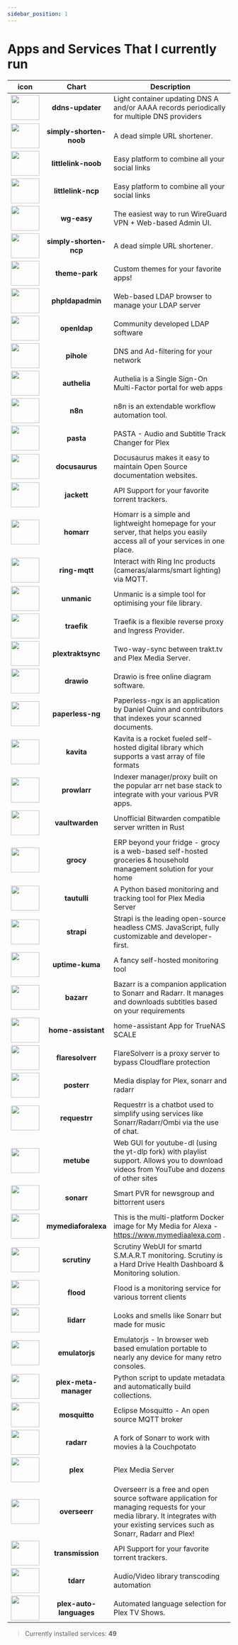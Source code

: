 ```yaml
---
sidebar_position: 1
---
```


# Apps and Services That I currently run

|icon|Chart|Description|
|:-------------:|:-------------:	|---	|
|<img src="https://truecharts.org/img/hotlink-ok/chart-icons/ddns-updater.png" width="64" height="56" />|**ddns-updater**|Light container updating DNS A and/or AAAA records periodically for multiple DNS providers|
|<img src="https://truecharts.org/img/hotlink-ok/chart-icons/simply-shorten.png" width="64" height="56" />|**simply-shorten-noob**|A dead simple URL shortener.|
|<img src="https://truecharts.org/img/hotlink-ok/chart-icons/littlelink.png" width="64" height="56" />|**littlelink-noob**|Easy platform to combine all your social links|
|<img src="https://truecharts.org/img/hotlink-ok/chart-icons/littlelink.png" width="64" height="56" />|**littlelink-ncp**|Easy platform to combine all your social links|
|<img src="https://truecharts.org/img/hotlink-ok/chart-icons/wg-easy.png" width="64" height="56" />|**wg-easy**|The easiest way to run WireGuard VPN + Web-based Admin UI.|
|<img src="https://truecharts.org/img/hotlink-ok/chart-icons/simply-shorten.png" width="64" height="56" />|**simply-shorten-ncp**|A dead simple URL shortener.|
|<img src="https://truecharts.org/img/hotlink-ok/chart-icons/theme-park.png" width="64" height="56" />|**theme-park**|Custom themes for your favorite apps!|
|<img src="https://truecharts.org/img/hotlink-ok/chart-icons/phpldapadmin.png" width="64" height="56" />|**phpldapadmin**|Web-based LDAP browser to manage your LDAP server|
|<img src="https://truecharts.org/img/hotlink-ok/chart-icons/openldap.png" width="64" height="56" />|**openldap**|Community developed LDAP software|
|<img src="https://truecharts.org/img/hotlink-ok/chart-icons/pihole.png" width="64" height="56" />|**pihole**|DNS and Ad-filtering for your network|
|<img src="https://truecharts.org/img/hotlink-ok/chart-icons/authelia.png" width="64" height="56" />|**authelia**|Authelia is a Single Sign-On Multi-Factor portal for web apps|
|<img src="https://truecharts.org/img/hotlink-ok/chart-icons/n8n.png" width="64" height="56" />|**n8n**|n8n is an extendable workflow automation tool.|
|<img src="https://truecharts.org/img/hotlink-ok/chart-icons/pasta.png" width="64" height="56" />|**pasta**|PASTA - Audio and Subtitle Track Changer for Plex|
|<img src="https://truecharts.org/img/hotlink-ok/chart-icons/docusaurus.png" width="64" height="56" />|**docusaurus**|Docusaurus makes it easy to maintain Open Source documentation websites.|
|<img src="https://truecharts.org/img/hotlink-ok/chart-icons/jackett.png" width="64" height="56" />|**jackett**|API Support for your favorite torrent trackers.|
|<img src="https://truecharts.org/img/hotlink-ok/chart-icons/homarr.png" width="64" height="56" />|**homarr**|Homarr is a simple and lightweight homepage for your server, that helps you easily access all of your services in one place.|
|<img src="https://truecharts.org/img/hotlink-ok/chart-icons/ring-mqtt.png" width="64" height="56" />|**ring-mqtt**|Interact with Ring Inc products (cameras/alarms/smart lighting) via MQTT.|
|<img src="https://truecharts.org/img/hotlink-ok/chart-icons/unmanic.png" width="64" height="56" />|**unmanic**|Unmanic is a simple tool for optimising your file library.|
|<img src="https://truecharts.org/img/hotlink-ok/chart-icons/traefik.png" width="64" height="56" />|**traefik**|Traefik is a flexible reverse proxy and Ingress Provider.|
|<img src="https://truecharts.org/img/hotlink-ok/chart-icons/plextraktsync.png" width="64" height="56" />|**plextraktsync**|Two-way-sync between trakt.tv and Plex Media Server.|
|<img src="https://truecharts.org/img/hotlink-ok/chart-icons/drawio.png" width="64" height="56" />|**drawio**|Drawio is free online diagram software.|
|<img src="https://truecharts.org/img/hotlink-ok/chart-icons/paperless-ng.png" width="64" height="56" />|**paperless-ng**|Paperless-ngx is an application by Daniel Quinn and contributors that indexes your scanned documents.|
|<img src="https://truecharts.org/img/hotlink-ok/chart-icons/kavita.png" width="64" height="56" />|**kavita**|Kavita is a rocket fueled self-hosted digital library which supports a vast array of file formats|
|<img src="https://truecharts.org/img/hotlink-ok/chart-icons/prowlarr.png" width="64" height="56" />|**prowlarr**|Indexer manager/proxy built on the popular arr net base stack to integrate with your various PVR apps.|
|<img src="https://truecharts.org/img/hotlink-ok/chart-icons/vaultwarden.png" width="64" height="56" />|**vaultwarden**|Unofficial Bitwarden compatible server written in Rust|
|<img src="https://truecharts.org/img/hotlink-ok/chart-icons/grocy.png" width="64" height="56" />|**grocy**|ERP beyond your fridge - grocy is a web-based self-hosted groceries & household management solution for your home|
|<img src="https://truecharts.org/img/hotlink-ok/chart-icons/tautulli.png" width="64" height="56" />|**tautulli**|A Python based monitoring and tracking tool for Plex Media Server|
|<img src="https://truecharts.org/img/hotlink-ok/chart-icons/strapi.png" width="64" height="56" />|**strapi**|Strapi is the leading open-source headless CMS. JavaScript, fully customizable and developer-first.|
|<img src="https://truecharts.org/img/hotlink-ok/chart-icons/uptime-kuma.png" width="64" height="56" />|**uptime-kuma**|A fancy self-hosted monitoring tool|
|<img src="https://truecharts.org/img/hotlink-ok/chart-icons/bazarr.png" width="64" height="56" />|**bazarr**|Bazarr is a companion application to Sonarr and Radarr. It manages and downloads subtitles based on your requirements|
|<img src="https://truecharts.org/img/hotlink-ok/chart-icons/home-assistant.png" width="64" height="56" />|**home-assistant**|home-assistant App for TrueNAS SCALE|
|<img src="https://truecharts.org/img/hotlink-ok/chart-icons/flaresolverr.png" width="64" height="56" />|**flaresolverr**|FlareSolverr is a proxy server to bypass Cloudflare protection|
|<img src="https://truecharts.org/img/hotlink-ok/chart-icons/posterr.png" width="64" height="56" />|**posterr**|Media display for Plex, sonarr and radarr|
|<img src="https://truecharts.org/img/hotlink-ok/chart-icons/requestrr.png" width="64" height="56" />|**requestrr**|Requestrr is a chatbot used to simplify using services like Sonarr/Radarr/Ombi via the use of chat.|
|<img src="https://truecharts.org/img/hotlink-ok/chart-icons/metube.png" width="64" height="56" />|**metube**|Web GUI for youtube-dl (using the yt-dlp fork) with playlist support. Allows you to download videos from YouTube and dozens of other sites|
|<img src="https://truecharts.org/img/hotlink-ok/chart-icons/sonarr.png" width="64" height="56" />|**sonarr**|Smart PVR for newsgroup and bittorrent users|
|<img src="https://truecharts.org/img/hotlink-ok/chart-icons/mymediaforalexa.png" width="64" height="56" />|**mymediaforalexa**|This is the multi-platform Docker image for My Media for Alexa - https://www.mymediaalexa.com .|
|<img src="https://truecharts.org/img/hotlink-ok/chart-icons/scrutiny.png" width="64" height="56" />|**scrutiny**|Scrutiny WebUI for smartd S.M.A.R.T monitoring. Scrutiny is a Hard Drive Health Dashboard & Monitoring solution.|
|<img src="https://truecharts.org/img/hotlink-ok/chart-icons/flood.png" width="64" height="56" />|**flood**|Flood is a monitoring service for various torrent clients|
|<img src="https://truecharts.org/img/hotlink-ok/chart-icons/lidarr.png" width="64" height="56" />|**lidarr**|Looks and smells like Sonarr but made for music|
|<img src="https://truecharts.org/img/hotlink-ok/chart-icons/emulatorjs.png" width="64" height="56" />|**emulatorjs**|Emulatorjs - In browser web based emulation portable to nearly any device for many retro consoles.|
|<img src="https://truecharts.org/img/hotlink-ok/chart-icons/plex-meta-manager.png" width="64" height="56" />|**plex-meta-manager**|Python script to update metadata and automatically build collections.|
|<img src="https://truecharts.org/img/hotlink-ok/chart-icons/mosquitto.png" width="64" height="56" />|**mosquitto**|Eclipse Mosquitto - An open source MQTT broker|
|<img src="https://truecharts.org/img/hotlink-ok/chart-icons/radarr.png" width="64" height="56" />|**radarr**|A fork of Sonarr to work with movies à la Couchpotato|
|<img src="https://truecharts.org/img/hotlink-ok/chart-icons/plex.png" width="64" height="56" />|**plex**|Plex Media Server|
|<img src="https://truecharts.org/img/hotlink-ok/chart-icons/overseerr.png" width="64" height="56" />|**overseerr**|Overseerr is a free and open source software application for managing requests for your media library. It integrates with your existing services such as Sonarr, Radarr and Plex!|
|<img src="https://truecharts.org/img/hotlink-ok/chart-icons/transmission.png" width="64" height="56" />|**transmission**|API Support for your favorite torrent trackers.|
|<img src="https://truecharts.org/img/hotlink-ok/chart-icons/tdarr.png" width="64" height="56" />|**tdarr**|Audio/Video library transcoding automation|
|<img src="https://truecharts.org/img/hotlink-ok/chart-icons/plex-auto-languages.png" width="64" height="56" />|**plex-auto-languages**|Automated language selection for Plex TV Shows.|
> Currently installed services: **49**
